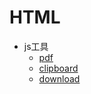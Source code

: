 <!--
 * @version: 1.0.0
 * @Date: 2019-09-25 20:16:17
 * @LastEditTime: 2019-09-25 20:16:17
 -->
# HTML

* js工具
    - [pdf](https://mozilla.github.io/pdf.js/)
    - [clipboard](http://www.clipboardjs.cn/)
    - [download](http://danml.com/download.html)